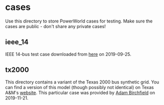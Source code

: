 # cases
Use this directory to store PowerWorld cases for testing. Make sure the 
cases are public - don't share any private cases!

## ieee_14
IEEE 14-bus test case downloaded from [here](https://electricgrids.engr.tamu.edu/electric-grid-test-cases/ieee-14-bus-system/)
on 2019-09-25.

## tx2000
This directory contains a variant of the Texas 2000 bus synthetic 
grid. You can find a version of this model (though possibly not
identical) on Texas A&M's [website](https://electricgrids.engr.tamu.edu/electric-grid-test-cases/).
This particular case was provided by [Adam Birchfield](http://adambirchfield.com/)
on 2019-11-21.